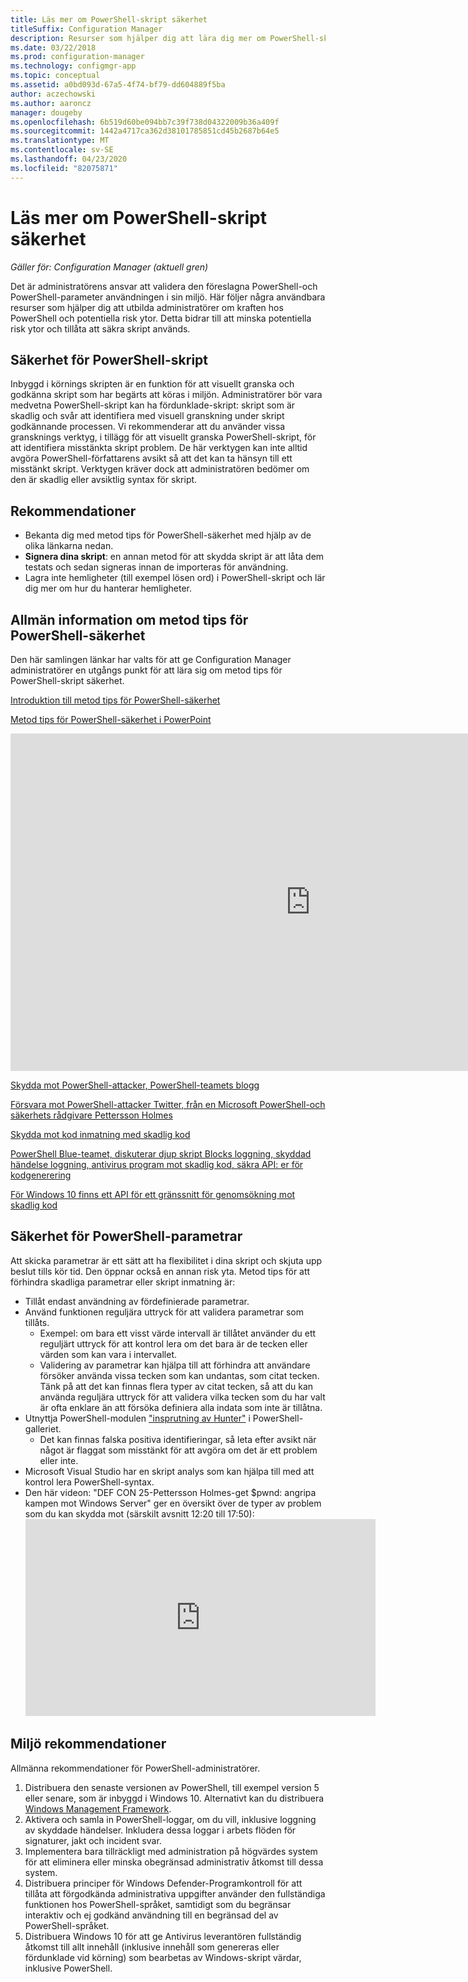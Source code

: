 ```yaml
---
title: Läs mer om PowerShell-skript säkerhet
titleSuffix: Configuration Manager
description: Resurser som hjälper dig att lära dig mer om PowerShell-skript säkerhet.
ms.date: 03/22/2018
ms.prod: configuration-manager
ms.technology: configmgr-app
ms.topic: conceptual
ms.assetid: a0bd093d-67a5-4f74-bf79-dd604889f5ba
author: aczechowski
ms.author: aaroncz
manager: dougeby
ms.openlocfilehash: 6b519d60be094bb7c39f738d04322009b36a409f
ms.sourcegitcommit: 1442a4717ca362d38101785851cd45b2687b64e5
ms.translationtype: MT
ms.contentlocale: sv-SE
ms.lasthandoff: 04/23/2020
ms.locfileid: "82075871"
---
```

# <a name="learn-more-about-powershell-script-security"></a>Läs mer om PowerShell-skript säkerhet

*Gäller för: Configuration Manager (aktuell gren)*

Det är administratörens ansvar att validera den föreslagna PowerShell-och PowerShell-parameter användningen i sin miljö. Här följer några användbara resurser som hjälper dig att utbilda administratörer om kraften hos PowerShell och potentiella risk ytor. Detta bidrar till att minska potentiella risk ytor och tillåta att säkra skript används.

## <a name="powershell-script-security"></a>Säkerhet för PowerShell-skript
Inbyggd i körnings skripten är en funktion för att visuellt granska och godkänna skript som har begärts att köras i miljön. Administratörer bör vara medvetna PowerShell-skript kan ha fördunklade-skript: skript som är skadlig och svår att identifiera med visuell granskning under skript godkännande processen. Vi rekommenderar att du använder vissa gransknings verktyg, i tillägg för att visuellt granska PowerShell-skript, för att identifiera misstänkta skript problem. De här verktygen kan inte alltid avgöra PowerShell-författarens avsikt så att det kan ta hänsyn till ett misstänkt skript. Verktygen kräver dock att administratören bedömer om den är skadlig eller avsiktlig syntax för skript.

## <a name="recommendations"></a>Rekommendationer
- Bekanta dig med metod tips för PowerShell-säkerhet med hjälp av de olika länkarna nedan.
- **Signera dina skript**: en annan metod för att skydda skript är att låta dem testats och sedan signeras innan de importeras för användning.
- Lagra inte hemligheter (till exempel lösen ord) i PowerShell-skript och lär dig mer om hur du hanterar hemligheter.


## <a name="general-information-about-powershell-security-best-practices"></a>Allmän information om metod tips för PowerShell-säkerhet

Den här samlingen länkar har valts för att ge Configuration Manager administratörer en utgångs punkt för att lära sig om metod tips för PowerShell-skript säkerhet.  

[Introduktion till metod tips för PowerShell-säkerhet](https://blogs.msdn.microsoft.com/powershell/2013/12/16/powershell-security-best-practices/ )

[Metod tips för PowerShell-säkerhet i PowerPoint](https://msdnshared.blob.core.windows.net/media/MSDNBlogsFS/prod.evol.blogs.msdn.com/CommunityServer.Blogs.Components.WeblogFiles/00/00/00/63/74/metablogapi/1055.PowerShell-Security-Best-Practices_3CA24C32.pptx)

<iframe src="https://channel9.msdn.com/Events/Blue-Hat-Security-Briefings/BlueHat-Security-Briefings-Fall-2013-Sessions/PowerShell-Best-Practices/player" width="960" height="540" allowFullScreen frameBorder="0"></iframe>

[Skydda mot PowerShell-attacker, PowerShell-teamets blogg](https://blogs.msdn.microsoft.com/powershell/2017/10/23/defending-against-powershell-attacks/)

[Försvara mot PowerShell-attacker Twitter, från en Microsoft PowerShell-och säkerhets rådgivare Pettersson Holmes](https://twitter.com/Lee_Holmes/status/922462821081694208)

[Skydda mot kod inmatning med skadlig kod](https://blogs.msdn.microsoft.com/powershell/2006/11/22/protecting-against-malicious-code-injection/)

[PowerShell Blue-teamet, diskuterar djup skript Blocks loggning, skyddad händelse loggning, antivirus program mot skadlig kod, säkra API: er för kodgenerering](https://blogs.msdn.microsoft.com/powershell/2015/06/09/powershell-the-blue-team/)

[För Windows 10 finns ett API för ett gränssnitt för genomsökning mot skadlig kod](https://cloudblogs.microsoft.com/microsoftsecure/2015/06/09/windows-10-to-offer-application-developers-new-malware-defenses/?source=mmpc)

## <a name="powershell-parameters-security"></a>Säkerhet för PowerShell-parametrar
Att skicka parametrar är ett sätt att ha flexibilitet i dina skript och skjuta upp beslut tills kör tid. Den öppnar också en annan risk yta. Metod tips för att förhindra skadliga parametrar eller skript inmatning är:

- Tillåt endast användning av fördefinierade parametrar.
- Använd funktionen reguljära uttryck för att validera parametrar som tillåts.
    - Exempel: om bara ett visst värde intervall är tillåtet använder du ett reguljärt uttryck för att kontrol lera om det bara är de tecken eller värden som kan vara i intervallet.
    - Validering av parametrar kan hjälpa till att förhindra att användare försöker använda vissa tecken som kan undantas, som citat tecken. Tänk på att det kan finnas flera typer av citat tecken, så att du kan använda reguljära uttryck för att validera vilka tecken som du har valt är ofta enklare än att försöka definiera alla indata som inte är tillåtna.
- Utnyttja PowerShell-modulen ["insprutning av Hunter"](https://www.powershellgallery.com/packages/InjectionHunter/1.0.0) i PowerShell-galleriet.
    - Det kan finnas falska positiva identifieringar, så leta efter avsikt när något är flaggat som misstänkt för att avgöra om det är ett problem eller inte. 
- Microsoft Visual Studio har en skript analys som kan hjälpa till med att kontrol lera PowerShell-syntax.
- Den här videon: "DEF CON 25-Pettersson Holmes-get $pwnd: angripa kampen mot Windows Server" ger en översikt över de typer av problem som du kan skydda mot (särskilt avsnitt 12:20 till 17:50):    <iframe width="560" height="315" src="https://www.youtube.com/embed/ahxMOAAani8" frameborder="0" allow="autoplay; encrypted-media" allowfullscreen></iframe>

## <a name="environment-recommendations"></a>Miljö rekommendationer
Allmänna rekommendationer för PowerShell-administratörer.
1. Distribuera den senaste versionen av PowerShell, till exempel version 5 eller senare, som är inbyggd i Windows 10. Alternativt kan du distribuera [Windows Management Framework](https://www.microsoft.com/download/details.aspx?id=54616). 
2. Aktivera och samla in PowerShell-loggar, om du vill, inklusive loggning av skyddade händelser. Inkludera dessa loggar i arbets flöden för signaturer, jakt och incident svar.
3. Implementera bara tillräckligt med administration på högvärdes system för att eliminera eller minska obegränsad administrativ åtkomst till dessa system.
4. Distribuera principer för Windows Defender-Programkontroll för att tillåta att förgodkända administrativa uppgifter använder den fullständiga funktionen hos PowerShell-språket, samtidigt som du begränsar interaktiv och ej godkänd användning till en begränsad del av PowerShell-språket.
5. Distribuera Windows 10 för att ge Antivirus leverantören fullständig åtkomst till allt innehåll (inklusive innehåll som genereras eller fördunklade vid körning) som bearbetas av Windows-skript värdar, inklusive PowerShell.
